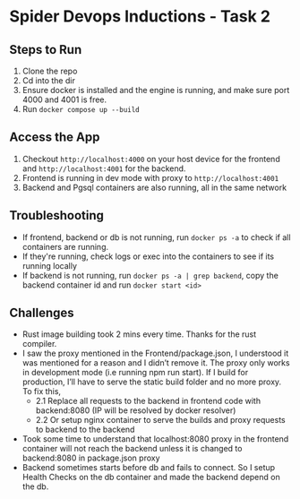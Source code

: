 # Spider Devops Inductions - Task 2

## Steps to Run
1. Clone the repo
2. Cd into the dir
3. Ensure docker is installed and the engine is running, and make sure port 4000 and 4001 is free.
4. Run `docker compose up --build`

## Access the App
1. Checkout `http://localhost:4000` on your host device for the frontend and `http://localhost:4001` for the backend.
2. Frontend is running in dev mode with proxy to `http://localhost:4001`
3. Backend and Pgsql containers are also running, all in the same network

## Troubleshooting
- If frontend, backend or db is not running, run `docker ps -a` to check if all containers are running.
- If they're running, check logs or exec into the containers to see if its running locally
- If backend is not running, run `docker ps -a | grep backend`, copy the backend container id and run `docker start <id>`

## Challenges
- Rust image building took 2 mins every time. Thanks for the rust compiler.
- I saw the proxy mentioned in the Frontend/package.json, I understood it was mentioned for a reason and I didn’t remove it. The proxy only works in development mode (i.e running npm run start). If I build for production, I’ll have to serve the static build folder and no more proxy. To fix this,
  - 2.1 Replace all requests to the backend in frontend code with backend:8080 (IP will be resolved by docker resolver)
  - 2.2 Or setup nginx container to serve the builds and proxy requests to backend to the backend
- Took some time to understand that localhost:8080 proxy in the frontend container will not reach the backend unless it is changed to backend:8080 in package.json proxy
- Backend sometimes starts before db and fails to connect. So I setup Health Checks on the db container and made the backend depend on the db.
